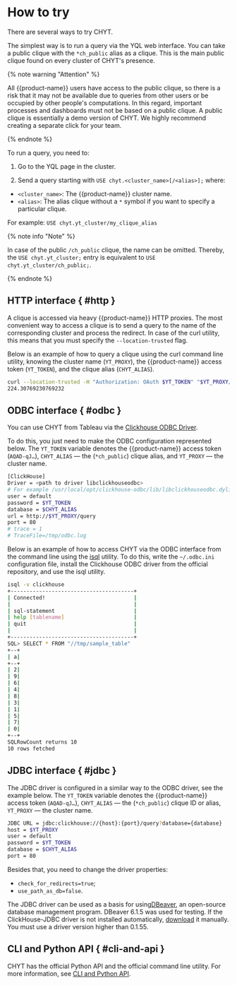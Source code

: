 # How to try

There are several ways to try CHYT.

The simplest way is to run a query via the YQL web interface. You can take a public clique with the `*ch_public` alias as a clique. This is the main public clique found on every cluster of CHYT's presence.

{% note warning "Attention" %}

All {{product-name}} users have access to the public clique, so there is a risk that it may not be available due to queries from other users or be occupied by other people's computations. In this regard, important processes and dashboards must not be based on a public clique. A public clique is essentially a demo version of CHYT. We highly recommend creating a separate click for your team.

{% endnote %}

To run a query, you need to:

1. Go to the YQL page in the cluster.

2. Send a query starting with `USE chyt.<cluster_name>[/<alias>];` where:
- `<cluster_name>`: The {{product-name}} cluster name.
- `<alias>`: The alias clique without a `*` symbol if you want to specify a particular clique.

For example: `USE chyt.yt_cluster/my_clique_alias`

{% note info "Note" %}

In case of the public `/ch_public` clique, the name can be omitted. Thereby, the `USE chyt.yt_cluster;` entry is equivalent to `USE chyt.yt_cluster/ch_public;`.

{% endnote %}

## HTTP interface { #http }

A clique is accessed via heavy {{product-name}} HTTP proxies. The most convenient way to access a clique is to send a query to the name of the corresponding cluster and process the redirect. In case of the curl utility, this means that you must specify the `--location-trusted` flag.

Below is an example of how to query a clique using the curl command line utility, knowing the cluster name (`YT_PROXY`), the {{product-name}} access token (`YT_TOKEN`), and the clique alias (`CHYT_ALIAS`).

```bash
curl --location-trusted -H "Authorization: OAuth $YT_TOKEN" "$YT_PROXY/query?database=$CHYT_ALIAS" -d 'SELECT Avg(a) FROM "//sys/clickhouse/sample_table"'
224.30769230769232
```

## ODBC interface { #odbc }

You can use CHYT from Tableau via the [Clickhouse ODBC Driver](https://github.com/ClickHouse/clickhouse-odbc).

To do this, you just need to make the ODBC configuration represented below. The `YT_TOKEN` variable denotes the {{product-name}} access token (`AQAD-qJ…`), `CHYT_ALIAS` — the (`*ch_public`) clique alias, and `YT_PROXY` — the cluster name.

```bash
[ClickHouse]
Driver = <path to driver libclickhouseodbc>
# For example /usr/local/opt/clickhouse-odbc/lib/libclickhouseodbc.dylib
user = default
password = $YT_TOKEN
database = $CHYT_ALIAS
url = http://$YT_PROXY/query
port = 80
# trace = 1
# TraceFile=/tmp/odbc.log
```

Below is an example of how to access CHYT via the ODBC interface from the command line using the [isql](https://en.wikipedia.org/wiki/UnixODBC) utility. To do this, write the `~/.odbc.ini` configuration file, install the Clickhouse ODBC driver from the official repository, and use the isql utility.

```bash
isql -v clickhouse
+---------------------------------------+
| Connected!                            |
|                                       |
| sql-statement                         |
| help [tablename]                      |
| quit                                  |
|                                       |
+---------------------------------------+
SQL> SELECT * FROM "//tmp/sample_table"
+--+
| a|
+--+
| 2|
| 9|
| 6|
| 4|
| 8|
| 3|
| 1|
| 5|
| 7|
| 0|
+--+
SQLRowCount returns 10
10 rows fetched
```

## JDBC interface { #jdbc }

The JDBC driver is configured in a similar way to the ODBC driver, see the example below. The `YT_TOKEN` variable denotes the {{product-name}} access token (`AQAD-qJ…`), `CHYT_ALIAS` — the (`*ch_public`) clique ID or alias, `YT_PROXY` — the cluster name.


```bash
JDBC URL = jdbc:clickhouse://{host}:{port}/query?database={database}
host = $YT_PROXY
user = default
password = $YT_TOKEN
database = $CHYT_ALIAS
port = 80
```

Besides that, you need to change the driver properties:

- `check_for_redirects=true`;
- `use_path_as_db=false`.

The JDBC driver can be used as a basis for using[DBeaver](https://dbeaver.io), an open-source database management program. DBeaver 6.1.5 was used for testing. If the ClickHouse-JDBC driver is not installed automatically, [download](https://github.com/yandex/clickhouse-jdbc) it manually. You must use a driver version higher than 0.1.55.

## CLI and Python API { #cli-and-api }

CHYT has the official Python API and the official command line utility. For more information, see [CLI and Python API](../../../../user-guide/data-processing/chyt/cli-and-api.md).







